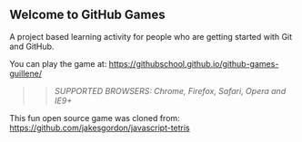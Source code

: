## Welcome to GitHub Games

A project based learning activity for people who are getting started with Git and GitHub.

You can play the game at: https://githubschool.github.io/github-games-guillene/

>> _*SUPPORTED BROWSERS*: Chrome, Firefox, Safari, Opera and IE9+_

This fun open source game was cloned from: https://github.com/jakesgordon/javascript-tetris
